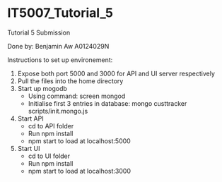 # IT5007_Tutorial_5

Tutorial 5 Submission 

Done by: Benjamin Aw A0124029N

Instructions to set up environement:

1) Expose both port 5000 and 3000 for API and UI server respectively
2) Pull the files into the home directory 
3) Start up mogodb
    - Using command: screen mongod
    - Initialise first 3 entries in database: mongo custtracker scripts/init.mongo.js
4) Start API
    - cd to API folder
    - Run npm install
    - npm start to load at localhost:5000
5) Start UI
    - cd to UI folder
    - Run npm install
    - npm start to load at localhost:3000

